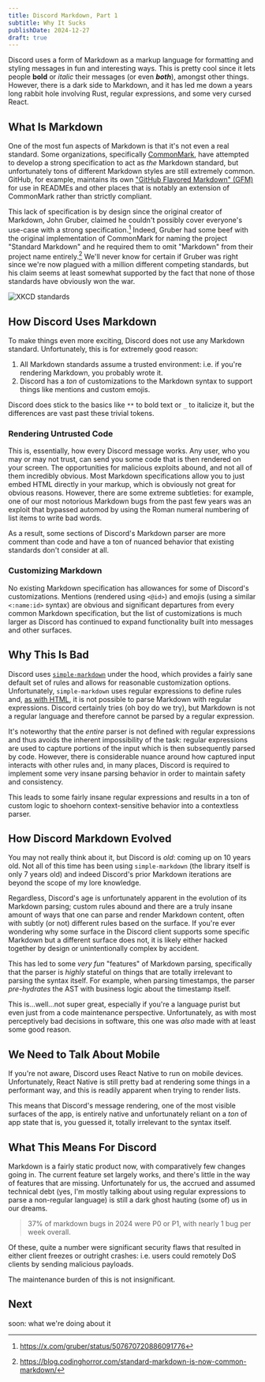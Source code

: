 ```yaml
---
title: Discord Markdown, Part 1
subtitle: Why It Sucks
publishDate: 2024-12-27
draft: true
---
```


Discord uses a form of Markdown as a markup language for formatting and styling
messages in fun and interesting ways. This is pretty cool since it lets people
**bold** or _italic_ their messages (or even **_both_**), amongst other things.
However, there is a dark side to Markdown, and it has led me down a years long
rabbit hole involving Rust, regular expressions, and some very cursed React.

## What Is Markdown

One of the most fun aspects of Markdown is that it's not even a real standard.
Some organizations, specifically [CommonMark](https://commonmark.org/), have
attempted to develop a strong specification to act as _the_ Markdown standard,
but unfortunately tons of different Markdown styles are still extremely common.
GitHub, for example, maintains its own
["GitHub Flavored Markdown" (GFM)](https://github.github.com/gfm/) for use in
READMEs and other places that is notably an extension of CommonMark rather than
strictly compliant.

This lack of specification is by design since the original creator of Markdown,
John Gruber, claimed he couldn't possibly cover everyone's use-case with a
strong specification.[^1] Indeed, Gruber had some beef with the original
implementation of CommonMark for naming the project "Standard Markdown" and he
required them to omit "Markdown" from their project name entirely.[^2] We'll
never know for certain if Gruber was right since we're now plagued with a
million different competing standards, but his claim seems at least somewhat
supported by the fact that none of those standards have obviously won the war.

[^1]: https://x.com/gruber/status/507670720886091776

[^2]: https://blog.codinghorror.com/standard-markdown-is-now-common-markdown/

![XKCD standards](https://imgs.xkcd.com/comics/standards.png)

## How Discord Uses Markdown

To make things even more exciting, Discord does not use any Markdown standard.
Unfortunately, this is for extremely good reason:

1. All Markdown standards assume a trusted environment: i.e. if you're rendering
   Markdown, you probably wrote it.
2. Discord has a _ton_ of customizations to the Markdown syntax to support
   things like mentions and custom emojis.

Discord does stick to the basics like `**` to bold text or `_` to italicize it,
but the differences are vast past these trivial tokens.

### Rendering Untrusted Code

This is, essentially, how every Discord message works. Any user, who you may or
may not trust, can send you some code that is then rendered on your screen. The
opportunities for malicious exploits abound, and not all of them incredibly
obvious. Most Markdown specifications allow you to just embed HTML directly in
your markup, which is obviously not great for obvious reasons. However, there
are some extreme subtleties: for example, one of our most notorious Markdown
bugs from the past few years was an exploit that bypassed automod by using the
Roman numeral numbering of list items to write bad words.

As a result, some sections of Discord's Markdown parser are more comment than
code and have a ton of nuanced behavior that existing standards don't consider
at all.

### Customizing Markdown

No existing Markdown specification has allowances for some of Discord's
customizations. Mentions (rendered using `<@id>`) and emojis (using a similar
`<:name:id>` syntax) are obvious and significant departures from every common
Markdown specification, but the list of customizations is much larger as Discord
has continued to expand functionality built into messages and other surfaces.

## Why This Is Bad

Discord uses [`simple-markdown`](https://www.npmjs.com/package/simple-markdown)
under the hood, which provides a fairly sane default set of rules and allows for
reasonable customization options. Unfortunately, `simple-markdown` uses regular
expressions to define rules and,
[as with HTML](https://stackoverflow.com/a/1732454), it is not possible to parse
Markdown with regular expressions. Discord certainly tries (oh boy do we try),
but Markdown is not a regular language and therefore cannot be parsed by a
regular expression.

It's noteworthy that the _entire_ parser is not defined with regular expressions
and thus avoids the inherent impossibility of the task: regular expressions are
used to capture portions of the input which is then subsequently parsed by code.
However, there is considerable nuance around how captured input interacts with
other rules and, in many places, Discord is required to implement some very
insane parsing behavior in order to maintain safety and consistency.

This leads to some fairly insane regular expressions and results in a ton of
custom logic to shoehorn context-sensitive behavior into a contextless parser.

## How Discord Markdown Evolved

You may not really think about it, but Discord is _old_: coming up on 10 years
old. Not all of this time has been using `simple-markdown` (the library itself
is only 7 years old) and indeed Discord's prior Markdown iterations are beyond
the scope of my lore knowledge.

Regardless, Discord's age is unfortunately apparent in the evolution of its
Markdown parsing; custom rules abound and there are a truly insane amount of
ways that one can parse and render Markdown content, often with subtly (or not)
different rules based on the surface. If you're ever wondering why some surface
in the Discord client supports some specific Markdown but a different surface
does not, it is likely either hacked together by design or unintentionally
complex by accident.

This has led to some _very fun_ "features" of Markdown parsing, specifically
that the parser is _highly_ stateful on things that are totally irrelevant to
parsing the syntax itself. For example, when parsing timestamps, the parser
_pre-hydrates_ the AST with business logic about the timestamp itself.

This is...well...not super great, especially if you're a language purist but
even just from a code maintenance perspective. Unfortunately, as with most
perceptively bad decisions in software, this one was _also_ made with at least
some good reason.

## We Need to Talk About Mobile

If you're not aware, Discord uses React Native to run on mobile devices.
Unfortunately, React Native is still pretty bad at rendering some things in a
performant way, and this is readily apparent when trying to render lists.

This means that Discord's message rendering, one of the most visible surfaces of
the app, is entirely native and unfortunately reliant on a _ton_ of app state
that is, you guessed it, totally irrelevant to the syntax itself.

## What This Means For Discord

Markdown is a fairly static product now, with comparatively few changes going
in. The current feature set largely works, and there's little in the way of
features that are missing. Unfortunately for us, the accrued and assumed
technical debt (yes, I'm mostly talking about using regular expressions to parse
a non-regular language) is still a dark ghost hauting (some of) us in our
dreams.

> 37% of markdown bugs in 2024 were P0 or P1, with nearly 1 bug per week
> overall.

Of these, quite a number were significant security flaws that resulted in either
client freezes or outright crashes: i.e. users could remotely DoS clients by
sending malicious payloads.

The maintenance burden of this is not insignificant.

## Next

soon: what we're doing about it

